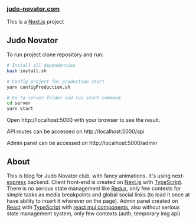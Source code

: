 ### [judo-novator.com](https://judo-novator.com)

This is a [Next.js](https://nextjs.org/) project

## Judo Novator

To run project clone repository and run:

```bash
# Install all dependencies
bash install.sh

# Config project for production start
yarn configProduction.sh

# Go to server folder and run start command
cd server
yarn start
```

Open http://localhost:5000 with your browser to see the result.

API routes can be accessed on http://localhost:5000/api

Admin panel can be accessed on http://localhost:5000/admin

## About
This is blog for Judo Novator club, with fancy
animations. It's using
next-[express](https://expressjs.com/ru/) backend.
Client front-end is created on
[Next.js](https://nextjs.org/)
with [TypeScript](https://www.typescriptlang.org/).
There is no serious state management
like [Redux](https://redux.js.org/),
only few contexts for simple tasks
as media breakpoints and global social
links (to load it once at have ability
to insert it wherever on the page).
Admin panel created on [React](https://reactjs.org/)
with [TypeScript](https://www.typescriptlang.org/)
with [react mui components](https://mui.com/),
also without serious state management system,
only few contexts (auth, temporary img api) 